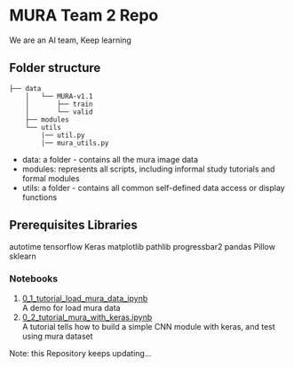 # MURA Team 2 Repo

We are an AI team, Keep learning 

## Folder structure 
```
├── data 
    │   └── MURA-v1.1 
    │       ├── train 
    │       └── valid  
    ├── modules 
    └── utils 
        |── util.py  
        |── mura_utils.py 
```

* data: a folder - contains all the mura  image data <br>
* modules:  represents all scripts, including informal study tutorials and formal modules  <br>
* utils:  a folder - contains all common self-defined data access or display functions  <br>

 
## Prerequisites Libraries 
autotime <tb>
tensorflow <tb>
Keras <tb>
matplotlib <tb>
pathlib <tb>
progressbar2  <tb>
pandas <tb>
Pillow  <tb>
sklearn <tb>
 
### Notebooks

1. [0_1_tutorial_load_mura_data_ipynb](0_1_tutorial_mura_with_keras.ipynb)  
A demo for load mura data  
2. [0_2_tutorial_mura_with_keras.ipynb](0_2_tutorial_mura_with_keras.ipynb)  
A tutorial tells how to build a simple CNN module with keras, and test using mura dataset

Note: this Repository keeps updating...
